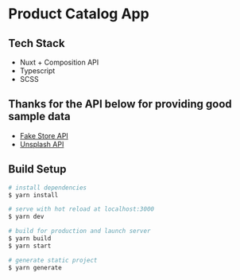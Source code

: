 # Product Catalog App

## Tech Stack
- Nuxt + Composition API
- Typescript
- SCSS

## Thanks for the API below for providing good sample data
- [Fake Store API]('https://fakestoreapi.com')
- [Unsplash  API]('https://unsplash.com/developers')

## Build Setup

```bash
# install dependencies
$ yarn install

# serve with hot reload at localhost:3000
$ yarn dev

# build for production and launch server
$ yarn build
$ yarn start

# generate static project
$ yarn generate
```